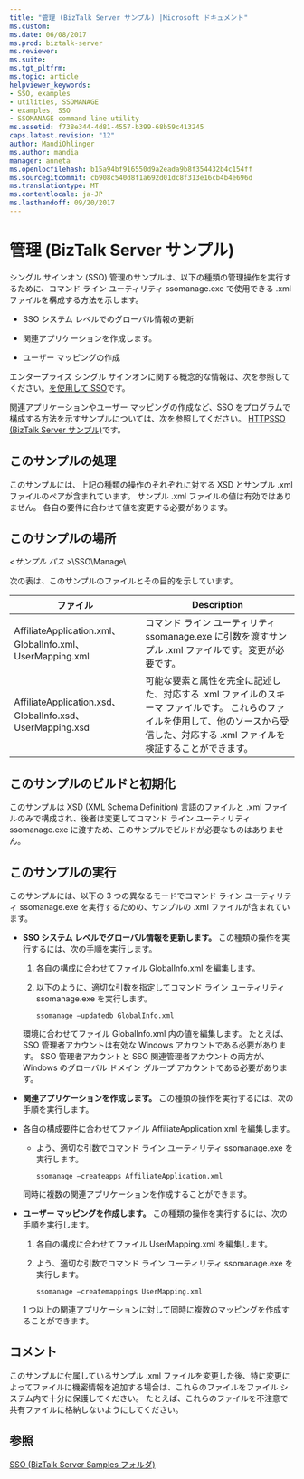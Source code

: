 ```yaml
---
title: "管理 (BizTalk Server サンプル) |Microsoft ドキュメント"
ms.custom: 
ms.date: 06/08/2017
ms.prod: biztalk-server
ms.reviewer: 
ms.suite: 
ms.tgt_pltfrm: 
ms.topic: article
helpviewer_keywords:
- SSO, examples
- utilities, SSOMANAGE
- examples, SSO
- SSOMANAGE command line utility
ms.assetid: f738e344-4d81-4557-b399-68b59c413245
caps.latest.revision: "12"
author: MandiOhlinger
ms.author: mandia
manager: anneta
ms.openlocfilehash: b15a94bf916550d9a2eada9b8f354432b4c154ff
ms.sourcegitcommit: cb908c540d8f1a692d01dc8f313e16cb4b4e696d
ms.translationtype: MT
ms.contentlocale: ja-JP
ms.lasthandoff: 09/20/2017
---
```

# <a name="manage-biztalk-server-sample"></a>管理 (BizTalk Server サンプル)
シングル サインオン (SSO) 管理のサンプルは、以下の種類の管理操作を実行するために、コマンド ライン ユーティリティ ssomanage.exe で使用できる .xml ファイルを構成する方法を示します。  
  
-   SSO システム レベルでのグローバル情報の更新  
  
-   関連アプリケーションを作成します。  
  
-   ユーザー マッピングの作成  
  
 エンタープライズ シングル サインオンに関する概念的な情報は、次を参照してください。[を使用して SSO](../core/using-sso.md)です。  
  
 関連アプリケーションやユーザー マッピングの作成など、SSO をプログラムで構成する方法を示すサンプルについては、次を参照してください。 [HTTPSSO (BizTalk Server サンプル)](../core/httpsso-biztalk-server-sample.md)です。  
  
## <a name="what-this-sample-does"></a>このサンプルの処理  
 このサンプルには、上記の種類の操作のそれぞれに対する XSD とサンプル .xml ファイルのペアが含まれています。 サンプル .xml ファイルの値は有効ではありません。 各自の要件に合わせて値を変更する必要があります。  
  
## <a name="where-to-find-this-sample"></a>このサンプルの場所  
 *\<サンプル パス >*\SSO\Manage\  
  
 次の表は、このサンプルのファイルとその目的を示しています。  
  
|ファイル|Description|  
|---------------|-----------------|  
|AffiliateApplication.xml、GlobalInfo.xml、UserMapping.xml|コマンド ライン ユーティリティ ssomanage.exe に引数を渡すサンプル .xml ファイルです。変更が必要です。|  
|AffiliateApplication.xsd、GlobalInfo.xsd、UserMapping.xsd|可能な要素と属性を完全に記述した、対応する .xml ファイルのスキーマ ファイルです。 これらのファイルを使用して、他のソースから受信した、対応する .xml ファイルを検証することができます。|  
  
## <a name="building-and-initializing-this-sample"></a>このサンプルのビルドと初期化  
 このサンプルは XSD (XML Schema Definition) 言語のファイルと .xml ファイルのみで構成され、後者は変更してコマンド ライン ユーティリティ ssomanage.exe に渡すため、このサンプルでビルドが必要なものはありません。  
  
## <a name="running-this-sample"></a>このサンプルの実行  
 このサンプルには、以下の 3 つの異なるモードでコマンド ライン ユーティリティ ssomanage.exe を実行するための、サンプルの .xml ファイルが含まれています。  
  
-   **SSO システム レベルでグローバル情報を更新します。** この種類の操作を実行するには、次の手順を実行します。  
  
    1.  各自の構成に合わせてファイル GlobalInfo.xml を編集します。  
  
    2.  以下のように、適切な引数を指定してコマンド ライン ユーティリティ ssomanage.exe を実行します。  
  
        ```  
        ssomanage –updatedb GlobalInfo.xml  
        ```  
  
     環境に合わせてファイル GlobalInfo.xml 内の値を編集します。 たとえば、SSO 管理者アカウントは有効な Windows アカウントである必要があります。 SSO 管理者アカウントと SSO 関連管理者アカウントの両方が、Windows のグローバル ドメイン グループ アカウントである必要があります。  
  
-   **関連アプリケーションを作成します。** この種類の操作を実行するには、次の手順を実行します。  
  
-   各自の構成要件に合わせてファイル AffiliateApplication.xml を編集します。  
  
    -   よう、適切な引数でコマンド ライン ユーティリティ ssomanage.exe を実行します。  
  
        ```  
        ssomanage –createapps AffiliateApplication.xml  
        ```  
  
     同時に複数の関連アプリケーションを作成することができます。  
  
-   **ユーザー マッピングを作成します。** この種類の操作を実行するには、次の手順を実行します。  
  
    1.  各自の構成に合わせてファイル UserMapping.xml を編集します。  
  
    2.  よう、適切な引数でコマンド ライン ユーティリティ ssomanage.exe を実行します。  
  
        ```  
        ssomanage –createmappings UserMapping.xml  
        ```  
  
     1 つ以上の関連アプリケーションに対して同時に複数のマッピングを作成することができます。  
  
## <a name="comments"></a>コメント  
 このサンプルに付属しているサンプル .xml ファイルを変更した後、特に変更によってファイルに機密情報を追加する場合は、これらのファイルをファイル システム内で十分に保護してください。 たとえば、これらのファイルを不注意で共有ファイルに格納しないようにしてください。  
  
## <a name="see-also"></a>参照  
 [SSO (BizTalk Server Samples フォルダ)](../core/sso-biztalk-server-samples-folder.md)